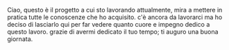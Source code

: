 Ciao, questo è il progetto a cui sto lavorando attualmente, mira a mettere in pratica tutte le conoscenze che ho acquisito.
c'è ancora da lavorarci ma ho deciso di lasciarlo qui per far vedere quanto cuore e impegno dedico a questo lavoro.
grazie di avermi dedicato il tuo tempo;
ti auguro una buona giornata.
